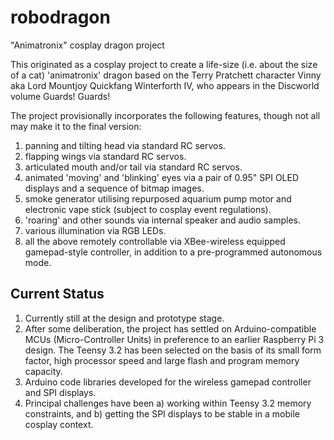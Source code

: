 # robodragon
"Animatronix" cosplay dragon project

This originated as a cosplay project to create a life-size (i.e. about the size of a cat) 'animatronix' dragon based on the Terry Pratchett character 
Vinny aka Lord Mountjoy Quickfang Winterforth IV, who appears in the Discworld volume Guards! Guards!

The project provisionally incorporates the following features, though not all may make it to the final version:

1. panning and tilting head via standard RC servos.
2. flapping wings via standard RC servos.
3. articulated mouth and/or tail via standard RC servos.
3. animated 'moving' and 'blinking' eyes via a pair of 0.95" SPI OLED displays and a sequence of bitmap images.
4. smoke generator utilising repurposed aquarium pump motor and electronic vape stick (subject to cosplay event regulations).
5. 'roaring' and other sounds via internal speaker and audio samples.
6. various illumination via RGB LEDs.
7. all the above remotely controllable via XBee-wireless equipped gamepad-style controller, in addition to a pre-programmed autonomous mode.

## Current Status

1. Currently still at the design and prototype stage.
2. After some deliberation, the project has settled on Arduino-compatible MCUs (Micro-Controller Units) in preference to an earlier Raspberry Pi 3 design. The Teensy 3.2 has been selected on the basis of its small form factor, high processor speed and large flash and program memory capacity.
3. Arduino code libraries developed for the wireless gamepad controller and SPI displays.
4. Principal challenges have been a) working within Teensy 3.2 memory constraints, and b) getting the SPI displays to be stable in a mobile cosplay context.
